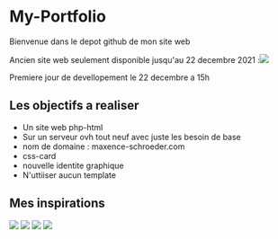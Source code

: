 # My-Portfolio

Bienvenue dans le depot github de mon site web

Ancien site web seulement disponible jusqu'au 22 decembre 2021 :[![](https://img.shields.io/badge/maxence-schroeder_xyz-000?style=for-the-badge&logo=link&logoColor=white)](https://maxence-schroeder.xyz/)

Premiere jour de devellopement le 22 decembre a 15h

## Les objectifs a realiser 

- Un site web php-html
- Sur un serveur ovh tout neuf avec juste les besoin de base
- nom de domaine : maxence-schroeder.com
- css-card
- nouvelle identite graphique
- N'uttiiser aucun template

## Mes inspirations

[![](https://img.shields.io/badge/Template_et_themes_general-000?style=for-the-badge&logo=link&logoColor=white)](http://exill.dk/demo/kitzu/template/)
[![](https://img.shields.io/badge/Glow_effects-000?style=for-the-badge&logo=youtube&logoColor=white)](https://www.youtube.com/watch?v=lCxfo8tvHqk&list=WL&index=13)
[![](https://img.shields.io/badge/Portfolio-github_part-000?style=for-the-badge&logo=youtube&logoColor=white)](https://www.youtube.com/watch?v=5DEq5cWNYt8&list=WL&index=19)
[![](https://img.shields.io/badge/Java-css_transition-000?style=for-the-badge&logo=youtube&logoColor=white)](https://www.youtube.com/watch?v=jEXfPkyNXx8&list=WL&index=30&t=104s)
